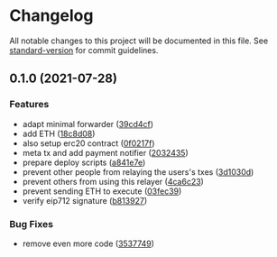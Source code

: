 # Changelog

All notable changes to this project will be documented in this file. See [standard-version](https://github.com/conventional-changelog/standard-version) for commit guidelines.

## 0.1.0 (2021-07-28)


### Features

* adapt minimal forwarder ([39cd4cf](https://github.com/mtsalenc/cipay-contracts/commit/39cd4cfd16da3355c1ecd0aef2ad1d891edfbdca))
* add ETH ([18c8d08](https://github.com/mtsalenc/cipay-contracts/commit/18c8d08cd08976e14138ee7f2dbdcc71eedbda4e))
* also setup erc20 contract ([0f0217f](https://github.com/mtsalenc/cipay-contracts/commit/0f0217f4f0bde4f5cd047da2d479442a71c312d3))
* meta tx and add payment notifier ([2032435](https://github.com/mtsalenc/cipay-contracts/commit/203243577c855afab7474035c6e9fe9660893a5a))
* prepare deploy scripts ([a841e7e](https://github.com/mtsalenc/cipay-contracts/commit/a841e7e1821591760066a85688f40915aa7304e0))
* prevent other people from relaying the users's txes ([3d1030d](https://github.com/mtsalenc/cipay-contracts/commit/3d1030df239e146e91f067d6a8a8c0d76e577d70))
* prevent others from using this relayer ([4ca6c23](https://github.com/mtsalenc/cipay-contracts/commit/4ca6c23e3293d34d0275379220149382fa216f51))
* prevent sending ETH to execute ([03fec39](https://github.com/mtsalenc/cipay-contracts/commit/03fec3972b6b82ec1dadfc54d5b0c955f696c9b4))
* verify eip712 signature ([b813927](https://github.com/mtsalenc/cipay-contracts/commit/b813927a3060160146be156497fba75c4a3b88a3))


### Bug Fixes

* remove even more code ([3537749](https://github.com/mtsalenc/cipay-contracts/commit/3537749fc480800c0b3b03f44582838f5e188fb2))
